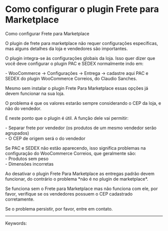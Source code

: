 # Como configurar o plugin Frete para Marketplace

Como configurar Frete para Marketplace

O plugin de frete para marketplace não requer configurações específicas, mas alguns detalhes da loja e vendedores são importantes.

O plugin integra-se às configurações globais da loja. Isso quer dizer que você deve configurar o plugin PAC e SEDEX normalmente indo em:

\- WooCommerce -> Configurações -> Entrega -> cadastre aqui PAC e SEDEX do plugin WooCommerce Correios, do Claudio Sanches.

Mesmo sem instalar o plugin Frete Para Marketplace essas opções já devem funcionar na sua loja.

O problema é que os valores estarão sempre considerando o CEP da loja, e não do vendedor.

É neste ponto que o plugin é útil. A função dele vai permitir:

\- Separar frete por vendedor (os produtos de um mesmo vendedor serão agrupados)  
\- O CEP de origem será o do vendedor

Se PAC e SEDEX não estão aparecendo, isso significa problemas na configuração do WooCommerce Correios, que geralmente são:  
\- Produtos sem peso  
\- Dimensões incorretas

Ao desativar o plugin Frete Para Marketplace as entregas padrão devem funcionar, do contrário o problema \*não é no plugin de marketplace\*.

Se funciona sem o Frete para Marketplace mas não funciona com ele, por favor, verifique se os vendedores possuem o CEP cadastrado corretamente.

Se o problema persistir, por favor, entre em contato.

___

Keywords:
